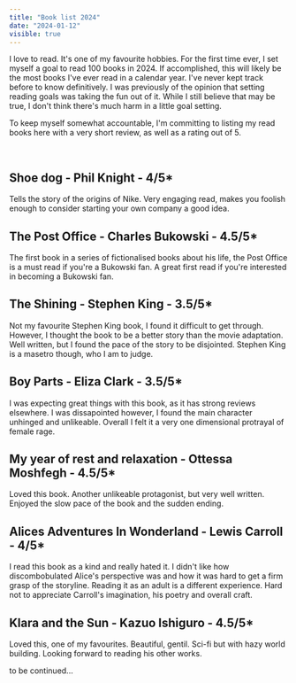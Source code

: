 ```yaml
---
title: "Book list 2024"
date: "2024-01-12"
visible: true
---
```


I love to read. It's one of my favourite hobbies. For the first time ever, I set myself a goal to read 100 books in 2024. If accomplished, this will likely be the most books I've ever read in a calendar year. I've never kept track before to know definitively. I was previously of the opinion that setting reading goals was taking the fun out of it. While I still believe that may be true, I don't think there's much harm in a little goal setting.

To keep myself somewhat accountable, I'm committing to listing my read books here with a very short review, as well as a rating out of 5.

<br/>

## Shoe dog - Phil Knight - 4/5\*

Tells the story of the origins of Nike. Very engaging read, makes you foolish enough to consider starting your own company a good idea.

## The Post Office - Charles Bukowski - 4.5/5\*

The first book in a series of fictionalised books about his life, the Post Office is a must read if you're a Bukowski fan. A great first read if you're interested in becoming a Bukowski fan.

## The Shining - Stephen King - 3.5/5\*

Not my favourite Stephen King book, I found it difficult to get through. However, I thought the book to be a better story than the movie adaptation. Well written, but I found the pace of the story to be disjointed. Stephen King is a masetro though, who I am to judge.

## Boy Parts - Eliza Clark - 3.5/5\*

I was expecting great things with this book, as it has strong reviews elsewhere. I was dissapointed however, I found the main character unhinged and unlikeable. Overall I felt it a very one dimensional protrayal of female rage.

## My year of rest and relaxation - Ottessa Moshfegh - 4.5/5\*

Loved this book. Another unlikeable protagonist, but very well written. Enjoyed the slow pace of the book and the sudden ending.

## Alices Adventures In Wonderland - Lewis Carroll - 4/5\*

I read this book as a kind and really hated it. I didn't like how discombobulated Alice's perspective was and how it was hard to get a firm grasp of the storyline. Reading it as an adult is a different experience. Hard not to appreciate Carroll's imagination, his poetry and overall craft.

## Klara and the Sun - Kazuo Ishiguro - 4.5/5\*

Loved this, one of my favourites. Beautiful, gentil. Sci-fi but with hazy world building. Looking forward to reading his other works.

to be continued...
